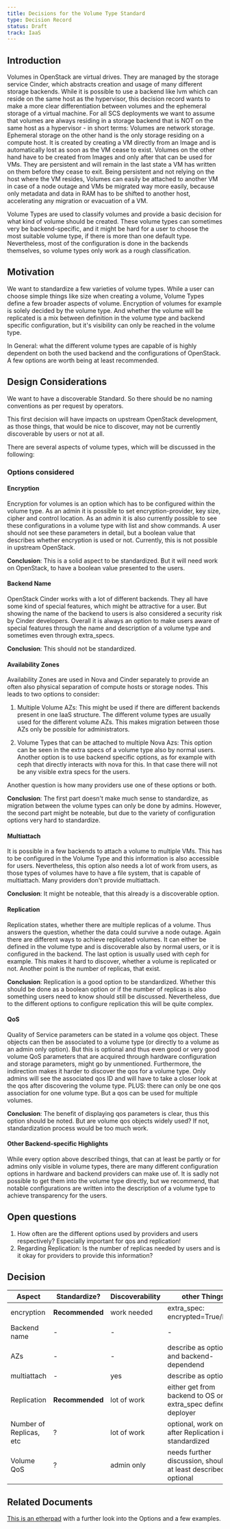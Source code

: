 ```yaml
---
title: Decisions for the Volume Type Standard
type: Decision Record
status: Draft
track: IaaS
---
```


## Introduction

Volumes in OpenStack are virtual drives. They are managed by the storage service Cinder, which abstracts creation and usage of many different storage backends. While it is possible to use a backend like lvm which can reside on the same host as the hypervisor, this decision record wants to make a more clear differentiation between volumes and the ephemeral storage of a virtual machine. For all SCS deployments we want to assume that volumes are always residing in a storage backend that is NOT on the same host as a hypervisor - in short terms: Volumes are network storage. Ephemeral storage on the other hand is the only storage residing on a compute host. It is created by creating a VM directly from an Image and is automatically lost as soon as the VM cease to exist. Volumes on the other hand have to be created from Images and only after that can be used for VMs. They are persistent and will remain in the last state a VM has written on them before they cease to exit. Being persistent and not relying on the host where the VM resides, Volumes can easily be attached to another VM in case of a node outage and VMs be migrated way more easily, because only metadata and data in RAM has to be shifted to another host, accelerating any migration or evacuation of a VM.

Volume Types are used to classify volumes and provide a basic decision for what kind of volume should be created. These volume types can sometimes very be backend-specific, and it might be hard for a user to choose the most suitable volume type, if there is more than one default type. Nevertheless, most of the configuration is done in the backends themselves, so volume types only work as a rough classification.

## Motivation

We want to standardize a few varieties of volume types. While a user can choose simple things like size when creating a volume, Volume Types define a few broader aspects of volume. Encryption of volumes for example is solely decided by the volume type. And whether the volume will be replicated is a mix between definition in the volume type and backend specific configuration, but it's visibility can only be reached in the volume type.

In General: what the different volume types are capable of is highly dependent on both the used backend and the configurations of OpenStack. A few options are worth being at least recommended.

## Design Considerations

We want to have a discoverable Standard. So there should be no naming conventions as per request by operators.

This first decision will have impacts on upstream OpenStack development, as those things, that would be nice to discover, may not be currently discoverable by users or not at all.

There are several aspects of volume types, which will be discussed in the following:

### Options considered

#### Encryption

Encryption for volumes is an option which has to be configured within the volume type. As an admin it is possible to set encryption-provider, key size, cipher and control location. As an admin it is also currently possible to see these configurations in a volume type with list and show commands. A user should not see these parameters in detail, but a boolean value that describes whether encryption is used or not. Currently, this is not possible in upstream OpenStack.

**Conclusion**: This is a solid aspect to be standardized. But it will need work on OpenStack, to have a boolean value presented to the users.

#### Backend Name

OpenStack Cinder works with a lot of different backends. They all have some kind of special features, which might be attractive for a user. But showing the name of the backend to users is also considered a security risk by Cinder developers. Overall it is always an option to make users aware of special features through the name and description of a volume type and sometimes even through extra_specs.

**Conclusion**: This should not be standardized.

#### Availability Zones

Availability Zones are used in Nova and Cinder separately to provide an often also physical separation of compute hosts or storage nodes. This leads to two options to consider:

1. Multiple Volume AZs: This might be used if there are different backends present in one IaaS structure. The different volume types are usually used for the different volume AZs. This makes migration between those AZs only be possible for administrators.

2. Volume Types that can be attached to multiple Nova Azs: This option can be seen in the extra specs of a volume type also by normal users. Another option is to use backend specific options, as for example with ceph that directly interacts with nova for this. In that case there will not be any visible extra specs for the users.

Another question is how many providers use one of these options or both.

**Conclusion**: The first part doesn't make much sense to standardize, as migration between the volume types can only be done by admins. However, the second part might be noteable, but due to the variety of configuration options very hard to standardize.

#### Multiattach

It is possible in a few backends to attach a volume to multiple VMs. This has to be configured in the Volume Type and this information is also accessible for users. Nevertheless, this option also needs a lot of work from users, as those types of volumes have to have a file system, that is capable of multiattach. Many providers don't provide multiattach.

**Conclusion**: It might be noteable, that this already is a discoverable option.

#### Replication

Replication states, whether there are multiple replicas of a volume. Thus answers the question, whether the data could survive a node outage. Again there are different ways to achieve replicated volumes. It can either be defined in the volume type and is discoverable also by normal users, or it is configured in the backend. The last option is usually used with ceph for example. This makes it hard to discover, whether a volume is replicated or not. Another point is the number of replicas, that exist.

**Conclusion**: Replication is a good option to be standardized. Whether this should be done as a boolean option or if the number of replicas is also something users need to know should still be discussed. Nevertheless, due to the different options to configure replication this will be quite complex.

#### QoS

Quality of Service parameters can be stated in a volume qos object. These objects can then be associated to a volume type (or directly to a volume as an admin only option). But this is optional and thus even good or very good volume QoS parameters that are acquired through hardware configuration and storage parameters, might go by unmentioned.
Furthermore, the indirection makes it harder to discover the qos for a volume type. Only admins will see the associated qos ID and will have to take a closer look at the qos after discovering the volume type. PLUS: there can only be one qos association for one volume type. But a qos can be used for multiple volumes.

**Conclusion**: The benefit of displaying qos parameters is clear, thus this option should be noted. But are volume qos objects widely used? If not, standardization process would be too much work.

#### Other Backend-specific Highlights

While every option above described things, that can at least be partly or for admins only visible in volume types, there are many different configuration options in hardware and backend providers can make use of. It is sadly not possible to get them into the volume type directly, but we recommend, that notable configurations are written into the description of a volume type to achieve transparency for the users.

## Open questions

1. How often are the different options used by providers and users respectively? Especially important for qos and replication!
2. Regarding Replication: Is the number of replicas needed by users and is it okay for providers to provide this information?

## Decision

| Aspect | Standardize? | Discoverability | other Things |
| ---- | ---- | ---- | ------ |
| encryption | **Recommended** | work needed | extra_spec: encrypted=True/False |
| Backend name | - | - | - |
| AZs | - | - | describe as optional and backend-dependend |
| multiattach | - | yes | describe as optional |
| Replication | **Recommended** | lot of work | either get from backend to OS or as extra_spec defined by deployer |
| Number of Replicas, etc | ? | lot of work | optional, work on it after Replication is standardized |
| Volume QoS | ? | admin only | needs further discussion, should be at least described as optional |

## Related Documents

[This is an etherpad](https://input.scs.community/JnaY5i70R_yc7JkSNVtlKQ) with a further look into the Options and a few examples.
